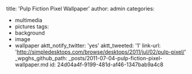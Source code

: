 title: 'Pulp Fiction Pixel Wallpaper'
author: admin
categories:
  - multimedia
  - pictures
tags:
  - background
  - image
  - wallpaper
aktt_notify_twitter: 'yes'
aktt_tweeted: '1'
link-url: 'http://simpledesktops.com/browse/desktops/2011/jul/02/pulp-pixel/'
_wpghs_github_path: _posts/2011-07-04-pulp-fiction-pixel-wallpaper.md
id: 24d04a4f-9199-481d-af46-1347bab9a4c8
